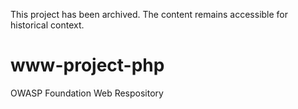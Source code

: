 This project has been archived. The content remains accessible for historical context.

# www-project-php
OWASP Foundation Web Respository
